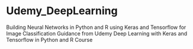 # Udemy_DeepLearning
Building Neural Networks in Python and R using Keras and Tensorflow for Image Classification
Guidance from Udemy Deep Learning with Keras and Tensorflow in Python and R Course

